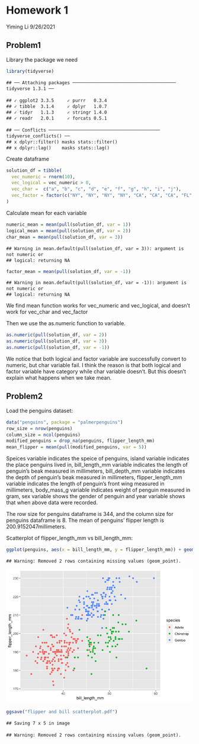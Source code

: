 Homework 1
================
Yiming Li
9/26/2021

## Problem1

Library the package we need

``` r
library(tidyverse)
```

    ## ── Attaching packages ─────────────────────────────────────── tidyverse 1.3.1 ──

    ## ✓ ggplot2 3.3.5     ✓ purrr   0.3.4
    ## ✓ tibble  3.1.4     ✓ dplyr   1.0.7
    ## ✓ tidyr   1.1.3     ✓ stringr 1.4.0
    ## ✓ readr   2.0.1     ✓ forcats 0.5.1

    ## ── Conflicts ────────────────────────────────────────── tidyverse_conflicts() ──
    ## x dplyr::filter() masks stats::filter()
    ## x dplyr::lag()    masks stats::lag()

Create dataframe

``` r
solution_df = tibble(
  vec_numeric = rnorm(10),
  vec_logical = vec_numeric > 0, 
  vec_char =  c("a", "b", "c", "d", "e", "f", "g", "h", "i", "j"),
  vec_factor = factor(c("NY", "NY", "NY", "NY", "CA", "CA", "CA", "FL", "FL", "FL"))
)
```

Calculate mean for each variable

``` r
numeric_mean = mean(pull(solution_df, var = 1))
logical_mean = mean(pull(solution_df, var = 2))
char_mean = mean(pull(solution_df, var = 3))
```

    ## Warning in mean.default(pull(solution_df, var = 3)): argument is not numeric or
    ## logical: returning NA

``` r
factor_mean = mean(pull(solution_df, var = -1))
```

    ## Warning in mean.default(pull(solution_df, var = -1)): argument is not numeric or
    ## logical: returning NA

We find mean function works for vec\_numeric and vec\_logical, and
doesn’t work for vec\_char and vec\_factor

Then we use the as.numeric function to variable.

``` r
as.numeric(pull(solution_df, var = 2))
as.numeric(pull(solution_df, var = 3))
as.numeric(pull(solution_df, var = -1))
```

We notice that both logical and factor variable are successfully convert
to numeric, but char variable fail. I think the reason is that both
logical and factor variable have category while char variable doesn’t.
But this doesn’t explain what happens when we take mean.

## Problem2

Load the penguins dataset:

``` r
data("penguins", package = "palmerpenguins")
row_size = nrow(penguins)
column_size = ncol(penguins)
modified_penguins = drop_na(penguins, flipper_length_mm)
mean_flipper = mean(pull(modified_penguins, var = 5))
```

Speices variable indicates the speice of penguins, island variable
indicates the place penguins lived in, bill\_length\_mm variable
indicates the length of penguin’s beak measured in millimeters,
bill\_depth\_mm variable indicates the depth of penguin’s beak measured
in millimeters, flipper\_length\_mm variable indicates the length of
penguin’s front wing measured in millimeters, body\_mass\_g variable
indicates weight of penguin measured in gram, sex variable shows the
gender of penguin and year variable shows that when above data were
recorded.

The row size for penguins dataframe is 344, and the column size for
penguins dataframe is 8. The mean of penguins’ flipper length is
200.9152047millimeters.

Scatterplot of flipper\_length\_mm vs bill\_length\_mm:

``` r
ggplot(penguins, aes(x = bill_length_mm, y = flipper_length_mm)) + geom_point(aes(color = species))
```

    ## Warning: Removed 2 rows containing missing values (geom_point).

![](p8105_hw1_yl4925_files/figure-gfm/unnamed-chunk-6-1.png)<!-- -->

``` r
ggsave("flipper and bill scatterplot.pdf")
```

    ## Saving 7 x 5 in image

    ## Warning: Removed 2 rows containing missing values (geom_point).
